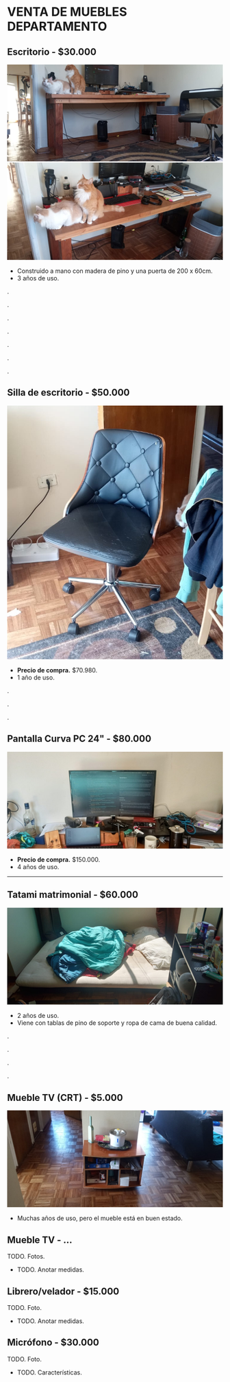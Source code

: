 # VENTA DE MUEBLES DEPARTAMENTO
## Escritorio - **$30.000**
![foto](img/escritorio_1.jpeg)
![foto](img/escritorio_2.jpeg)
<!-- ![foto](img/escritorio_3.jpeg) -->
* Construido a mano con madera de pino y una puerta de 200 x 60cm.
* 3 años de uso.

.

.

.

.

.

.

.

## Silla de escritorio - **$50.000**
![foto](img/silla_pc.jpeg)
* **Precio de compra.** $70.980.
* 1 año de uso.

.

.

.

## Pantalla Curva PC 24" - **$80.000**
![foto](img/pantalla.jpeg)
* **Precio de compra.** $150.000.
* 4 años de uso.

---
## Tatami matrimonial - **$60.000**
![foto](img/tatami.jpeg)
* 2 años de uso.
* Viene con tablas de pino de soporte y ropa de cama de buena calidad.

.

.

.

.

## Mueble TV (CRT) - **$5.000**
![foto](img/mueble_crt.jpeg)
* Muchas años de uso, pero el mueble está en buen estado.

## Mueble TV - **...**
TODO. Fotos.
* TODO. Anotar medidas.

## Librero/velador - **$15.000**
TODO. Foto.
* TODO. Anotar medidas.

## Micrófono - **$30.000**
TODO. Foto.
* TODO. Características.
